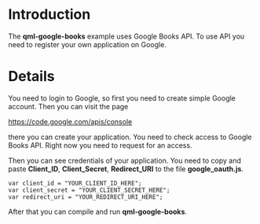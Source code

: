 # Introduction #

The **qml-google-books** example uses Google Books API. To use API you need to register your own application on Google.


# Details #

You need to login to Google, so first you need to create simple Google account. Then you can visit the page

https://code.google.com/apis/console

there you can create your application. You need to check access to Google Books API. Right now you need to request for an access.



Then  you can see credentials of your application. You need to copy and paste **Client\_ID**, **Client\_Secret**, **Redirect\_URI** to the file **google\_oauth.js**.
```
var client_id = "YOUR_CLIENT_ID_HERE";
var client_secret = "YOUR_CLIENT_SECRET_HERE";
var redirect_uri = "YOUR_REDIRECT_URI_HERE";

```

After that you can compile and run **qml-google-books**.